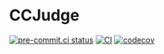 # CCJudge

[![pre-commit.ci status](https://results.pre-commit.ci/badge/github/RealA10N/ccjudge/main.svg)](https://results.pre-commit.ci/latest/github/RealA10N/ccjudge/main)
[![CI](https://github.com/RealA10N/ccjudge/actions/workflows/ci.yaml/badge.svg)](https://github.com/RealA10N/ccjudge/actions/workflows/ci.yaml)
[![codecov](https://codecov.io/gh/RealA10N/ccjudge/branch/main/graph/badge.svg?token=Oul6dlVQOa)](https://codecov.io/gh/RealA10N/ccjudge)

